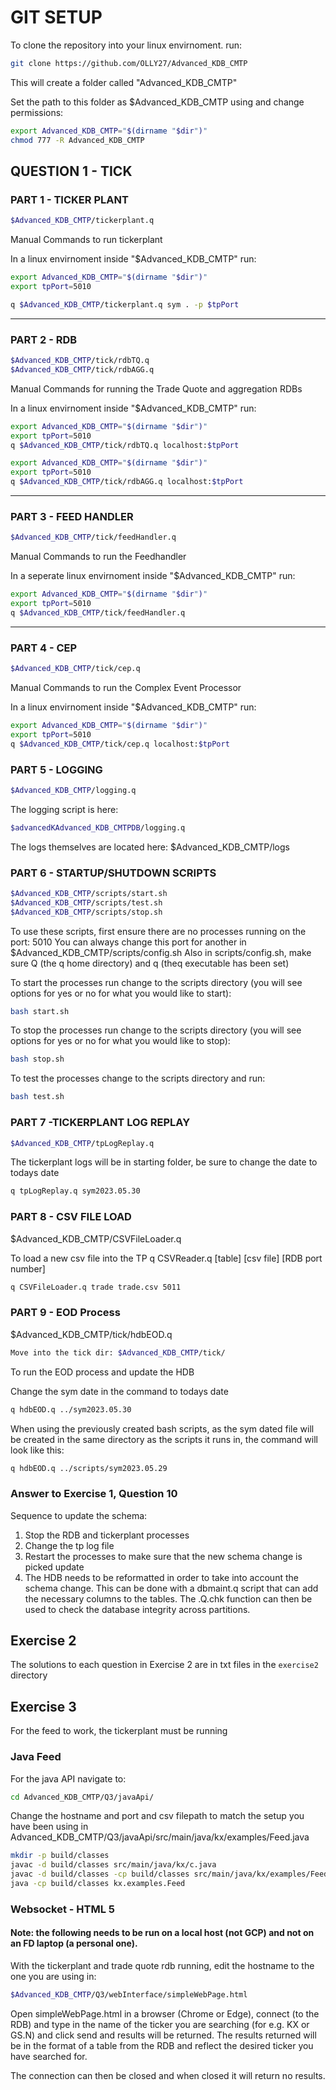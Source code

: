 # GIT SETUP   


To clone the repository into your linux envirnoment. run:
``` sh
git clone https://github.com/OLLY27/Advanced_KDB_CMTP
``` 
This will create a folder called "Advanced_KDB_CMTP"

Set the path to this folder as $Advanced_KDB_CMTP using and change permissions:
``` sh
export Advanced_KDB_CMTP="$(dirname "$dir")"
chmod 777 -R Advanced_KDB_CMTP
``` 

## QUESTION 1 - TICK     

### PART 1 - TICKER PLANT  
``` sh
$Advanced_KDB_CMTP/tickerplant.q
```

Manual Commands to run tickerplant

In a linux envirnoment inside "$Advanced_KDB_CMTP" run:
``` sh
export Advanced_KDB_CMTP="$(dirname "$dir")"
export tpPort=5010

q $Advanced_KDB_CMTP/tickerplant.q sym . -p $tpPort
```
___________________________________________________

### PART 2 - RDB 
``` sh
$Advanced_KDB_CMTP/tick/rdbTQ.q
$Advanced_KDB_CMTP/tick/rdbAGG.q
```
Manual Commands for running the Trade Quote and aggregation RDBs

In a linux envirnoment inside "$Advanced_KDB_CMTP" run:
``` sh
export Advanced_KDB_CMTP="$(dirname "$dir")"
export tpPort=5010
q $Advanced_KDB_CMTP/tick/rdbTQ.q localhost:$tpPort

export Advanced_KDB_CMTP="$(dirname "$dir")"
export tpPort=5010
q $Advanced_KDB_CMTP/tick/rdbAGG.q localhost:$tpPort
``` 
___________________________________________________

### PART 3 - FEED HANDLER
``` sh
$Advanced_KDB_CMTP/tick/feedHandler.q
``` 
Manual Commands to run the Feedhandler

In a seperate linux envirnoment inside "$Advanced_KDB_CMTP" run:
``` sh
export Advanced_KDB_CMTP="$(dirname "$dir")"
export tpPort=5010
q $Advanced_KDB_CMTP/tick/feedHandler.q
```
___________________________________________________

### PART 4 - CEP 
``` sh
$Advanced_KDB_CMTP/tick/cep.q
``` 
Manual Commands to run the Complex Event Processor

In a linux envirnoment inside "$Advanced_KDB_CMTP" run:
``` sh
export Advanced_KDB_CMTP="$(dirname "$dir")"
export tpPort=5010
q $Advanced_KDB_CMTP/tick/cep.q localhost:$tpPort
```
### PART 5 - LOGGING  
``` sh
$Advanced_KDB_CMTP/logging.q
``` 
The logging script is here: 
``` sh
$advancedKAdvanced_KDB_CMTPDB/logging.q
```

The logs themselves are located here:
$Advanced_KDB_CMTP/logs

### PART 6 - STARTUP/SHUTDOWN SCRIPTS  
``` sh
$Advanced_KDB_CMTP/scripts/start.sh
$Advanced_KDB_CMTP/scripts/test.sh
$Advanced_KDB_CMTP/scripts/stop.sh
```
To use these scripts, first ensure there are no processes running on the port: 5010
You can always change this port for another in $Advanced_KDB_CMTP/scripts/config.sh
Also in scripts/config.sh, make sure Q (the q home directory) and q (theq executable has been set)

To start the processes run change to the scripts directory (you will see options for yes or no for what you would like to start):
``` sh
bash start.sh
```
To stop the processes run change to the scripts directory  (you will see options for yes or no for what you would like to stop):
``` sh
bash stop.sh
``` 
To test the processes change to the scripts directory and run:
``` sh
bash test.sh
``` 

### PART 7 -TICKERPLANT LOG REPLAY 
``` sh
$Advanced_KDB_CMTP/tpLogReplay.q
``` 
The tickerplant logs will be in starting folder, be sure to change the date to todays date 
``` sh
q tpLogReplay.q sym2023.05.30
``` 
### PART 8 - CSV FILE LOAD 
$Advanced_KDB_CMTP/CSVFileLoader.q

To load a new csv file into the TP
q CSVReader.q [table] [csv file] [RDB port number]
``` sh
q CSVFileLoader.q trade trade.csv 5011
``` 
### PART 9 - EOD Process 
$Advanced_KDB_CMTP/tick/hdbEOD.q
```sh
Move into the tick dir: $Advanced_KDB_CMTP/tick/
```
To run the EOD process and update the HDB

Change the sym date in the command to todays date 
``` sh
q hdbEOD.q ../sym2023.05.30
``` 
When using the previously created bash scripts, as the sym dated file will be created in the same directory as the scripts it runs in, the command will look like this:
``` sh
q hdbEOD.q ../scripts/sym2023.05.29
```

### Answer to Exercise 1, Question 10

Sequence to update the schema:
1. Stop the RDB and tickerplant processes
2. Change the tp log file 
3. Restart the processes to make sure that the new schema change is picked update
4. The HDB needs to be reformatted in order to take into account the schema change. This can be done with a 
    dbmaint.q script that can add the necessary columns to the tables. The .Q.chk function can then be used to
    check the database integrity across partitions.

## Exercise 2
The solutions to each question in Exercise 2 are in txt files in the `exercise2` directory

## Exercise 3
For the feed to work, the tickerplant must be running
### Java Feed
For the java API navigate to:
```sh
cd Advanced_KDB_CMTP/Q3/javaApi/
```
Change the hostname and port and csv filepath to match the setup you have been using in Advanced_KDB_CMTP/Q3/javaApi/src/main/java/kx/examples/Feed.java
```sh
mkdir -p build/classes
javac -d build/classes src/main/java/kx/c.java
javac -d build/classes -cp build/classes src/main/java/kx/examples/Feed.java
java -cp build/classes kx.examples.Feed
```
### Websocket - HTML 5

#### Note: the following needs to be run on a local host (not GCP) and not on an FD laptop (a personal one). 

With the tickerplant and trade quote rdb running, edit the hostname to the one you are using in: 
```sh
$Advanced_KDB_CMTP/Q3/webInterface/simpleWebPage.html
```

Open simpleWebPage.html in a browser (Chrome or Edge), connect (to the RDB) and type in the name of the ticker you are searching (for e.g. KX or GS.N) and click send and results will be returned. 
The results returned will be in the format of a table from the RDB and reflect the desired ticker you have searched for.

The connection can then be closed and when closed it will return no results.


